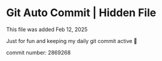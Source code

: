 # Git Auto Commit | Hidden File

This file was added Feb 12, 2025

Just for fun and keeping my daily git commit active 🤪

commit number: 2869268
